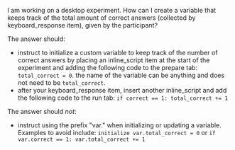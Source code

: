 I am working on a desktop experiment. How can I create a variable that keeps track of the total amount of correct answers (collected by keyboard_response item), given by the participant? 

The answer should: 

- instruct to initialize a custom variable to keep track of the number of correct answers by placing an inline_script item at the start of the experiment and adding the following code to the prepare tab: `total_correct = 0`. the name of the variable can be anything and does not need to be `total_correct`. 
- after your keyboard_response item, insert another inline_script and add the following code to the run tab: 
`if correct == 1:
    total_correct += 1`

The answer should *not*: 

-	instruct using the prefix "var." when initializing or updating a variable. Examples to avoid include: `initialize var.total_correct = 0` or 
`if var.correct == 1:
    var.total_correct += 1` 